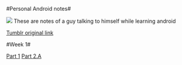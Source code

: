 #Personal Android notes#

![](http://i.imgur.com/ALS9Kqj.jpg)
These are notes of a guy talking to himself while learning android

[Tumblr original link](http://bertanasco.com/tagged/code)

#Week 1#

[Part 1](https://github.com/bertanasco/anappaweek/blob/master/week1/week1-part1.MD)
[Part 2.A](https://github.com/bertanasco/anappaweek/blob/master/week1/week1-part2a.MD)
